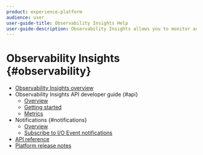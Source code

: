 ```yaml
---
product: experience-platform
audience: user
user-guide-title: Observability Insights Help
user-guide-description: Observability Insights allows you to monitor activities on Adobe Experience Platform through the use of statistical metrics and event notifications. This document provides an overview of the various capabilities provided by the service, along with links to further documentation for details.
---
```


# Observability Insights {#observability}

* [Observability Insights overview](home.md)
* Observability Insights API developer guide {#api}
  * [Overview](api/overview.md)
  * [Getting started](api/getting-started.md)
  * [Metrics](api/metrics.md)
* Notifications {#notifications}
  * [Overview](notifications/overview.md)
  * [Subscribe to I/O Event notifications](notifications/subscribe.md)
* [API reference](https://www.adobe.io/apis/experienceplatform/home/api-reference.html#!acpdr/swagger-specs/observability-insights.yaml)
* [Platform release notes](https://www.adobe.com/go/platform-release-notes-en)